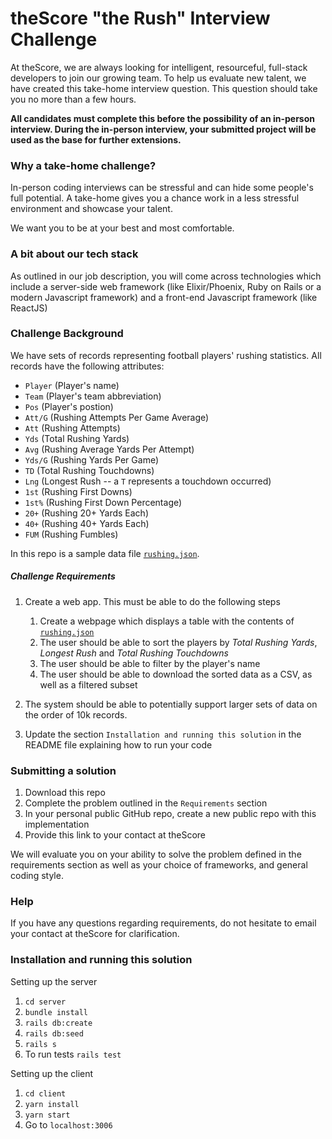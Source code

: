 # theScore "the Rush" Interview Challenge
At theScore, we are always looking for intelligent, resourceful, full-stack developers to join our growing team. To help us evaluate new talent, we have created this take-home interview question. This question should take you no more than a few hours.

**All candidates must complete this before the possibility of an in-person interview. During the in-person interview, your submitted project will be used as the base for further extensions.**

### Why a take-home challenge?
In-person coding interviews can be stressful and can hide some people's full potential. A take-home gives you a chance work in a less stressful environment and showcase your talent.

We want you to be at your best and most comfortable.

### A bit about our tech stack
As outlined in our job description, you will come across technologies which include a server-side web framework (like Elixir/Phoenix, Ruby on Rails or a modern Javascript framework) and a front-end Javascript framework (like ReactJS)

### Challenge Background
We have sets of records representing football players' rushing statistics. All records have the following attributes:
* `Player` (Player's name)
* `Team` (Player's team abbreviation)
* `Pos` (Player's postion)
* `Att/G` (Rushing Attempts Per Game Average)
* `Att` (Rushing Attempts)
* `Yds` (Total Rushing Yards)
* `Avg` (Rushing Average Yards Per Attempt)
* `Yds/G` (Rushing Yards Per Game)
* `TD` (Total Rushing Touchdowns)
* `Lng` (Longest Rush -- a `T` represents a touchdown occurred)
* `1st` (Rushing First Downs)
* `1st%` (Rushing First Down Percentage)
* `20+` (Rushing 20+ Yards Each)
* `40+` (Rushing 40+ Yards Each)
* `FUM` (Rushing Fumbles)

In this repo is a sample data file [`rushing.json`](/rushing.json).

##### Challenge Requirements
1. Create a web app. This must be able to do the following steps
    1. Create a webpage which displays a table with the contents of [`rushing.json`](/rushing.json)
    2. The user should be able to sort the players by _Total Rushing Yards_, _Longest Rush_ and _Total Rushing Touchdowns_
    3. The user should be able to filter by the player's name
    4. The user should be able to download the sorted data as a CSV, as well as a filtered subset

2. The system should be able to potentially support larger sets of data on the order of 10k records.

3. Update the section `Installation and running this solution` in the README file explaining how to run your code

### Submitting a solution
1. Download this repo
2. Complete the problem outlined in the `Requirements` section
3. In your personal public GitHub repo, create a new public repo with this implementation
4. Provide this link to your contact at theScore

We will evaluate you on your ability to solve the problem defined in the requirements section as well as your choice of frameworks, and general coding style.

### Help
If you have any questions regarding requirements, do not hesitate to email your contact at theScore for clarification.

### Installation and running this solution

Setting up the server
1. `cd server`
2. `bundle install`
3. `rails db:create`
4. `rails db:seed`
5. `rails s`
6. To run tests `rails test`

Setting up the client
1. `cd client`
2. `yarn install`
3. `yarn start`
4. Go to `localhost:3006`
